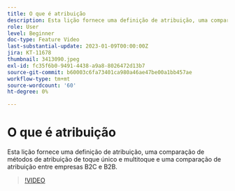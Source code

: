 ```yaml
---
title: O que é atribuição
description: Esta lição fornece uma definição de atribuição, uma comparação de métodos de atribuição de toque único e multitoque e uma comparação de atribuição entre empresas B2C e B2B.
role: User
level: Beginner
doc-type: Feature Video
last-substantial-update: 2023-01-09T00:00:00Z
jira: KT-11678
thumbnail: 3413090.jpeg
exl-id: fc35f6b0-9491-4438-a9a8-8026472d13b7
source-git-commit: b60003c6fa73401ca980a46ae47be00a1bb457ae
workflow-type: tm+mt
source-wordcount: '60'
ht-degree: 0%

---
```


# O que é atribuição

Esta lição fornece uma definição de atribuição, uma comparação de métodos de atribuição de toque único e multitoque e uma comparação de atribuição entre empresas B2C e B2B.

>[!VIDEO](https://video.tv.adobe.com/v/3413090/?quality=12&learn=on)
